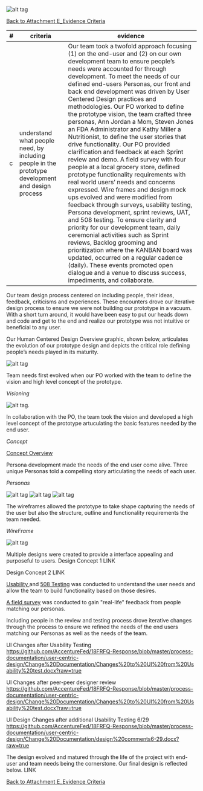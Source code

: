![alt tag](https://github.com/AccentureFed/18FRFQ-Response/raw/master/process-documentation/agile-process-photos/response-images/proposal-header.png)

[Back to Attachment E_Evidence Criteria](https://github.com/AccentureFed/18FRFQ-Response/blob/master/process-documentation/evidence/README.md)

|#|criteria|evidence|
|-------|---------------|------------------|
|c|understand what people need, by including people in the prototype development and design process |Our team took a twofold approach focusing (1) on the end-user and (2) on our own development team to ensure people’s needs were accounted for through development.  To meet the needs of our defined end-users Personas, our front and back end development was driven by User Centered Design practices and methodologies. Our PO worked to define the prototype vision, the team crafted three personas, Ann Jordan a Mom, Steven Jones an FDA Administrator and Kathy Miller a Nutritionist, to define the user stories that drive functionality. Our PO provided clarification and feedback at each Sprint review and demo.  A field survey with four people at a local grocery store, defined prototype functionality requirements with real world users’ needs and concerns expressed.  Wire frames and design mock ups evolved and were modified from feedback through surveys, usability testing, Persona development, sprint reviews, UAT, and 508 testing. To ensure clarity and priority for our development team, daily ceremonial activities such as Sprint reviews, Backlog grooming and prioritization where the KANBAN board was updated, occurred on a regular cadence (daily).  These events promoted open dialogue and a venue to discuss success, impediments, and collaborate. |

Our team design process centered on including people, their ideas, feedback, criticisms and experiences.  These encounters drove our iterative design process to ensure we were not building our prototype in a vacuum. With a short turn around, it would have been easy to put our heads down and code and get to the end and realize our prototype was not intuitive or beneficial to any user.

Our Human Centered Design Overview graphic, shown below, articulates the evolution of our prototype design and depicts the critical role defining people’s needs played in its maturity.

![alt tag](https://github.com/AccentureFed/18FRFQ-Response/blob/master/process-documentation/user-centric-design/design_evolution_images/UCD-Process-for-8F_2.jpg?raw=true>)


Team needs first evolved when our PO worked with the team to define the vision and high level concept of the prototype.

*Visioning*

![alt tag](https://github.com/AccentureFed/18FRFQ-Response/blob/master/process-documentation/agile-process-photos/process-photos/brainstorm%20(added%206.23.2015).png?raw=true).

In collaboration with the PO, the team took the vision and developed a high level concept of the prototype artuculating the basic features needed by the end user.

*Concept*

[Concept Overview](https://github.com/AccentureFed/18FRFQ-Response/blob/master/process-documentation/user-centric-design/Concept%20%E2%80%93%20Develop%20a%20tool%20that%20will%20utilize%20the%20FDA.docx)

Persona development made the needs of the end user come alive.  Three unique Personas told a compelling story articulating the needs of each user.

*Personas* 

![alt tag](https://github.com/AccentureFed/18FRFQ-Response/blob/master/process-documentation/user-centric-design/design_evolution_images/Persona1.jpg?raw=true>)
![alt tag](https://github.com/AccentureFed/18FRFQ-Response/blob/master/process-documentation/user-centric-design/design_evolution_images/Persona2.jpg?raw=true>)
![alt tag](https://github.com/AccentureFed/18FRFQ-Response/blob/master/process-documentation/user-centric-design/design_evolution_images/Persona3.jpg?raw=true>)

The wireframes allowed the prototype to take shape capturing the needs of the user but also the structure, outline and functionality requirements the team needed. 

*WireFrame*

![alt tag](https://github.com/AccentureFed/18FRFQ-Response/blob/master/process-documentation/agile-process-photos/process-photos/wireframe%20%28added%206.23%29.png>)


Multiple designs were created to provide a interface appealing and purposeful to users.
Design Concept 1
LINK

Design Concept 2
LINK

<a href="https://vimeo.com/132240054" target="_blank">Usability </a>  and <a href="https://vimeo.com/132240055" target="_blank">508 Testing</a> was conducted to understand the user needs and allow the team to build functionality based on those desires. 


<a href="https://docs.google.com/forms/d/1uvt2dUzJS2DMylwZzvDNS0poexIlP8lTrJQjYab4EEs/viewform" target="_blank" >A field survey</a> was conducted to gain "real-life" feedback from people matching our personas.


Including people in the review and testing process drove iterative changes through the process to ensure we refined the needs of the end users matching our Personas as well as the needs of the team.

UI Changes after Usability Testing
https://github.com/AccentureFed/18FRFQ-Response/blob/master/process-documentation/user-centric-design/Change%20Documentation/Changes%20to%20UI%20from%20Usability%20test.docx?raw=true

UI Changes after peer-peer designer review
https://github.com/AccentureFed/18FRFQ-Response/blob/master/process-documentation/user-centric-design/Change%20Documentation/Changes%20to%20UI%20from%20Usability%20test.docx?raw=true

UI Design Changes after additional Usability Testing 6/29
https://github.com/AccentureFed/18FRFQ-Response/blob/master/process-documentation/user-centric-design/Change%20Documentation/design%20comments6-29.docx?raw=true

The design evolved and matured through the life of the project with end-user and team needs being the cornerstone. Our final design is reflected below.
LINK


[Back to Attachment E_Evidence Criteria](https://github.com/AccentureFed/18FRFQ-Response/blob/master/process-documentation/evidence/README.md)

